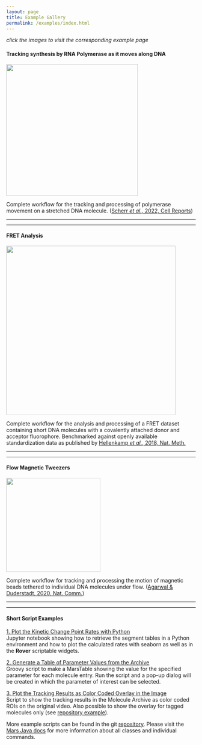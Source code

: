```yaml
---
layout: page
title: Example Gallery
permalink: /examples/index.html
---
```


*click the images to visit the corresponding example page*

#### Tracking synthesis by RNA Polymerase as it moves along DNA

[<img align='center' src='{{site.baseurl}}/examples/img/index/img2.png' width='350' />](track-position-on-DNA)

Complete workflow for the tracking and processing of polymerase movement on a stretched DNA molecule. ([Scherr *et al.*, 2022, Cell Reports](https://doi.org/10.1016/j.celrep.2022.110531))

---
---

#### FRET Analysis

[<img align='center' src='{{site.baseurl}}/examples/img/index/img3.png' width='450' />](FRET)

Complete workflow for the analysis and processing of a FRET dataset containing short DNA molecules with a covalently attached donor and acceptor fluorophore. Benchmarked against openly available standardization data as published by [Hellenkamp *et al.*, 2018, Nat. Meth.](https://www.nature.com/articles/s41592-018-0085-0)

---
---

#### Flow Magnetic Tweezers

[<img align='center' src='{{site.baseurl}}/examples/img/index/img1.png' width='250' />](flow-Magnetic-Tweezers)


Complete workflow for tracking and processing the motion of magnetic beads tethered to individual DNA molecules under flow. ([Agarwal & Duderstadt, 2020, Nat. Comm.](https://www.nature.com/articles/s41467-020-18456-y))

---
---


#### Short Script Examples

[1. Plot the Kinetic Change Point Rates with Python](https://github.com/duderstadt-lab/mars-tutorials/blob/master/Example_scripts_and_notebooks/13_KCP_widget_and_jupyter_plot.ipynb)  
Jupyter notebook showing how to retrieve the segment tables in a Python environment and how to plot the calculated rates with seaborn as well as in the **Rover** scriptable widgets.

[2. Generate a Table of Parameter Values from the Archive](https://github.com/duderstadt-lab/mars-tutorials/blob/master/Example_scripts_and_notebooks/09_Generate_a_table_of_parameter_values.groovy)  
Groovy script to make a MarsTable showing the value for the specified parameter for each molecule entry. Run the script and a pop-up dialog will be created in which the parameter of interest can be selected.

[3. Plot the Tracking Results as Color Coded Overlay in the Image](https://github.com/duderstadt-lab/mars-tutorials/blob/master/Example_scripts_and_notebooks/04_Color_coded_tracks_overlay.groovy)  
Script to show the tracking results in the Molecule Archive as color coded ROIs on the original video. Also possible to show the overlay for tagged molecules only (see [repository example](https://github.com/duderstadt-lab/mars-tutorials/blob/master/Example_scripts_and_notebooks/05_Color_coded_tracks_overlay_tagged.groovy)).



More example scripts can be found in the git [repository](https://github.com/duderstadt-lab/mars-tutorials). Please visit the [Mars Java docs](https://duderstadt-lab.github.io/mars-core/javadoc/) for more information about all classes and individual commands.
